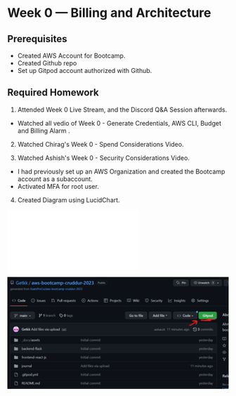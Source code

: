 # Week 0 — Billing and Architecture

## Prerequisites
* Created AWS Account for Bootcamp.
* Created Github repo 
* Set up Gitpod account authorized with Github.

## Required Homework

1. Attended Week 0 Live Stream, and the Discord Q&A Session afterwards.
  * Watched all vedio of Week 0 -   Generate Credentials, AWS CLI, Budget and Billing Alarm .

2. Watched Chirag's Week 0 - Spend Considerations Video.

3. Watched Ashish's Week 0 - Security Considerations Video.
  * I had previously set up an AWS Organization and created the Bootcamp account as a subaccount.  
  * Activated MFA for root user.
4.  Created  Diagram using LucidChart.

![image sreeentshot-diagram](assets/Cruddur-conceptual%20Diagram.pdf)
![img-diagram](assets/ScreenshotGitpod-week0.png)




